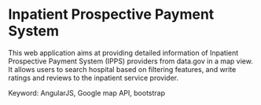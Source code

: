 # Inpatient Prospective Payment System
This web application aims at providing detailed information of Inpatient Prospective Payment System (IPPS) providers from data.gov in a map view. It allows users to search hospital based on filtering features, and write ratings and reviews to the inpatient service provider. 

Keyword: AngularJS, Google map API, bootstrap